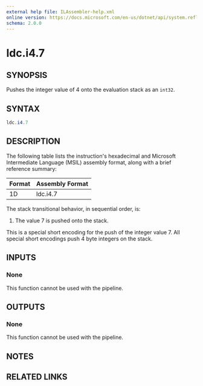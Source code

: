 ```yaml
---
external help file: ILAssembler-help.xml
online version: https://docs.microsoft.com/en-us/dotnet/api/system.reflection.emit.opcodes.ldc_i4_7
schema: 2.0.0
---
```


# ldc.i4.7

## SYNOPSIS

Pushes the integer value of 4 onto the evaluation stack as an `int32`.

## SYNTAX

```powershell
ldc.i4.7
```

## DESCRIPTION

The following table lists the instruction's hexadecimal and Microsoft Intermediate Language (MSIL) assembly format, along with a brief reference summary:

| Format | Assembly Format |
| ------ | --------------- |
| 1D     | ldc.i4.7        |

 The stack transitional behavior, in sequential order, is:

1.  The value 7 is pushed onto the stack.

 This is a special short encoding for the push of the integer value 7. All special short encodings push 4 byte integers on the stack.

## INPUTS

### None

This function cannot be used with the pipeline.

## OUTPUTS

### None

This function cannot be used with the pipeline.

## NOTES

## RELATED LINKS
